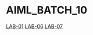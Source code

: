 # AIML_BATCH_10
[LAB-01](https://github.com/shivakumarthaduri/AIML_BATCH_10/blob/main/Lab01_AIML.ipynb)
[LAB-06](https://github.com/shivakumarthaduri/AIML_BATCH_10/blob/main/Lab03_AIML.ipynb)
[LAB-07](https://github.com/shivakumarthaduri/AIML_BATCH_10/blob/main/lab_7.ipynb)

